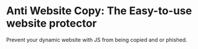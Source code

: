 # Anti Website Copy: The Easy-to-use website protector
Prevent your dynamic website with JS from being copied and or phished.
